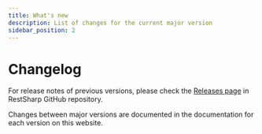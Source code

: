 ```yaml
---
title: What's new
description: List of changes for the current major version
sidebar_position: 2
---
```


# Changelog

For release notes of previous versions, please check the [Releases page](https://github.com/restsharp/RestSharp/releases) in RestSharp GitHub repository.

Changes between major versions are documented in the documentation for each version on this website.